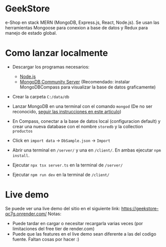 # GeekStore
e-Shop en stack MERN (MongoDB, Express.js, React, Node.js). Se usan las herramientas Mongoose para conexion a base de datos y Redux para manejo de estado global.

# Como lanzar localmente
  * Descargar los programas necesarios:
    - [Node.js](https://nodejs.org/en)
    - [MongoDB Community Server](https://www.mongodb.com/try/download/community) (Recomendado: instalar MongoDBCompass para visualizar la base de datos graficamente)

  * Crear la carpeta `C:/data/db`
  * Lanzar MongoDB en una terminal con el comando `mongod` (De no ser reconocido, [seguir las instrucciones en este articulo](https://medium.com/@therkverma/set-mongodb-in-the-windows-path-environment-9d4c81477b32))
  * En Compass, conectar a la base de datos local (configuracion default) y crear una nueva database con el nombre `storedb` y la collection `productos`
  * Click en `import data` -> `DbSample.json` -> `Import`
  * Abrir una terminal en `/server/` y una en `/client/`. En ambas ejecutar `npm install`.
  * Ejecutar `npx tsx server.ts` en la terminal de `/server/`
  * Ejecutar `npm run dev` en la terminal de `/client/`

# Live demo
Se puede ver una live demo del sitio en el siguiente link: https://geekstore-qc7g.onrender.com/
Notas:
* Puede tardar en cargar o necesitar recargarla varias veces (por limitaciones del free tier de render.com)
* Puede que las features en el live demo sean diferente a las del codigo fuente. Faltan cosas por hacer :)
